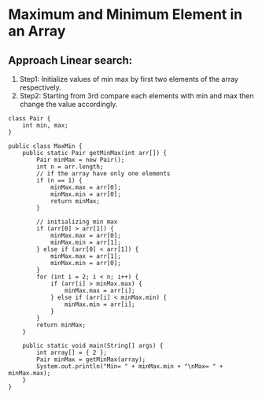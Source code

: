 # Maximum and Minimum Element in an Array

## Approach Linear search:

1. Step1: Initialize values of min max by first two elements of the array respectively.
2. Step2: Starting from 3rd compare each elements with min and max then change the value accordingly.

```
class Pair {
    int min, max;
}

public class MaxMin {
    public static Pair getMinMax(int arr[]) {
        Pair minMax = new Pair();
        int n = arr.length;
        // if the array have only one elements
        if (n == 1) {
            minMax.max = arr[0];
            minMax.min = arr[0];
            return minMax;
        }

        // initializing min max
        if (arr[0] > arr[1]) {
            minMax.max = arr[0];
            minMax.min = arr[1];
        } else if (arr[0] < arr[1]) {
            minMax.max = arr[1];
            minMax.min = arr[0];
        }
        for (int i = 2; i < n; i++) {
            if (arr[i] > minMax.max) {
                minMax.max = arr[i];
            } else if (arr[i] < minMax.min) {
                minMax.min = arr[i];
            }
        }
        return minMax;
    }

    public static void main(String[] args) {
        int array[] = { 2 };
        Pair minMax = getMinMax(array);
        System.out.println("Min= " + minMax.min + "\nMax= " + minMax.max);
    }
}
```
